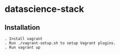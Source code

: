 # datascience-stack

## Installation
    . Install vagrant
    . Run ./vagrant-setup.sh to setup Vagrant plugins.
    . Run vagrant up
